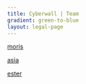 ```yaml
---
title: Cyberwall | Team
gradient: green-to-blue
layout: legal-page
---
```


[moris](pcto/moris.md)

[asia](pcto/asia.md)

[ester](pcto/ester.md)